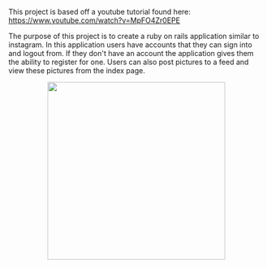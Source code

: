 This project is based off a youtube tutorial found here: https://www.youtube.com/watch?v=MpFO4Zr0EPE

The purpose of this project is to create a ruby on rails application similar to instagram. In this application users have accounts that they can sign into and logout from. If they don't have an account the application gives them the ability to register for one. Users can also post pictures to a feed and view these pictures from the index page.

<p align="center">
  <img src=./NavBar width="350"/>
</p>
